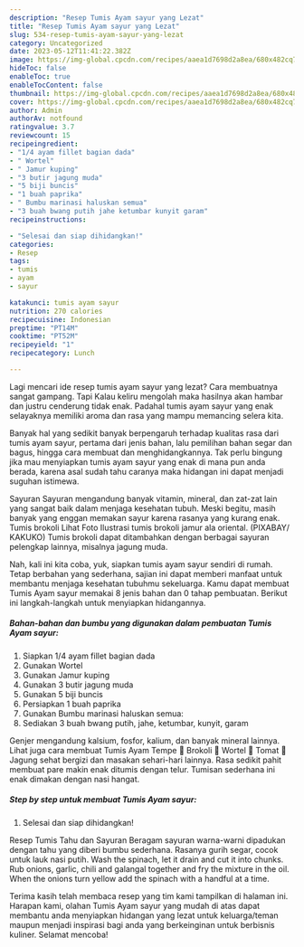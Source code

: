 ```yaml
---
description: "Resep Tumis Ayam sayur yang Lezat"
title: "Resep Tumis Ayam sayur yang Lezat"
slug: 534-resep-tumis-ayam-sayur-yang-lezat
category: Uncategorized
date: 2023-05-12T11:41:22.382Z
image: https://img-global.cpcdn.com/recipes/aaea1d7698d2a8ea/680x482cq70/tumis-ayam-sayur-foto-resep-utama.jpg
hideToc: false
enableToc: true
enableTocContent: false
thumbnail: https://img-global.cpcdn.com/recipes/aaea1d7698d2a8ea/680x482cq70/tumis-ayam-sayur-foto-resep-utama.jpg
cover: https://img-global.cpcdn.com/recipes/aaea1d7698d2a8ea/680x482cq70/tumis-ayam-sayur-foto-resep-utama.jpg
author: Admin
authorAv: notfound
ratingvalue: 3.7
reviewcount: 15
recipeingredient:
- "1/4 ayam fillet bagian dada"
- " Wortel"
- " Jamur kuping"
- "3 butir jagung muda"
- "5 biji buncis"
- "1 buah paprika"
- " Bumbu marinasi haluskan semua"
- "3 buah bwang putih jahe ketumbar kunyit garam"
recipeinstructions:

- "Selesai dan siap dihidangkan!"
categories:
- Resep
tags:
- tumis
- ayam
- sayur

katakunci: tumis ayam sayur 
nutrition: 270 calories
recipecuisine: Indonesian
preptime: "PT14M"
cooktime: "PT52M"
recipeyield: "1"
recipecategory: Lunch

---
```



Lagi mencari ide resep tumis ayam sayur yang lezat? Cara membuatnya sangat gampang. Tapi Kalau keliru mengolah maka hasilnya akan hambar dan justru cenderung tidak enak. Padahal tumis ayam sayur yang enak selayaknya memiliki aroma dan rasa yang mampu memancing selera kita.


Banyak hal yang sedikit banyak berpengaruh terhadap kualitas rasa dari tumis ayam sayur, pertama dari jenis bahan, lalu pemilihan bahan segar dan bagus, hingga cara membuat dan menghidangkannya. Tak perlu bingung jika mau menyiapkan tumis ayam sayur yang enak di mana pun anda berada, karena asal sudah tahu caranya maka hidangan ini dapat menjadi suguhan istimewa.

Sayuran Sayuran mengandung banyak vitamin, mineral, dan zat-zat lain yang sangat baik dalam menjaga kesehatan tubuh. Meski begitu, masih banyak yang enggan memakan sayur karena rasanya yang kurang enak. Tumis brokoli Lihat Foto Ilustrasi tumis brokoli jamur ala oriental. (PIXABAY/ KAKUKO) Tumis brokoli dapat ditambahkan dengan berbagai sayuran pelengkap lainnya, misalnya jagung muda.


Nah, kali ini kita coba, yuk, siapkan tumis ayam sayur sendiri di rumah. Tetap berbahan yang sederhana, sajian ini dapat memberi manfaat untuk membantu menjaga kesehatan tubuhmu sekeluarga. Kamu dapat membuat Tumis Ayam sayur memakai 8 jenis bahan dan 0 tahap pembuatan. Berikut ini langkah-langkah untuk menyiapkan hidangannya.

<!--inarticleads1-->

##### Bahan-bahan dan bumbu yang digunakan dalam pembuatan Tumis Ayam sayur:

1. Siapkan 1/4 ayam fillet bagian dada
1. Gunakan  Wortel
1. Gunakan  Jamur kuping
1. Gunakan 3 butir jagung muda
1. Gunakan 5 biji buncis
1. Persiapkan 1 buah paprika
1. Gunakan  Bumbu marinasi haluskan semua:
1. Sediakan 3 buah bwang putih, jahe, ketumbar, kunyit, garam


Genjer mengandung kalsium, fosfor, kalium, dan banyak mineral lainnya. Lihat juga cara membuat Tumis Ayam Tempe 🥦 Brokoli 🥕 Wortel 🍅 Tomat 🌽 Jagung sehat bergizi dan masakan sehari-hari lainnya. Rasa sedikit pahit membuat pare makin enak ditumis dengan telur. Tumisan sederhana ini enak dimakan dengan nasi hangat. 

<!--inarticleads2-->

##### Step by step untuk membuat Tumis Ayam sayur:


1. Selesai dan siap dihidangkan!

Resep Tumis Tahu dan Sayuran Beragam sayuran warna-warni dipadukan dengan tahu yang diberi bumbu sederhana. Rasanya gurih segar, cocok untuk lauk nasi putih. Wash the spinach, let it drain and cut it into chunks. Rub onions, garlic, chili and galangal together and fry the mixture in the oil. When the onions turn yellow add the spinach with a handful at a time. 

Terima kasih telah membaca resep yang tim kami tampilkan di halaman ini. Harapan kami, olahan Tumis Ayam sayur yang mudah di atas dapat membantu anda menyiapkan hidangan yang lezat untuk keluarga/teman maupun menjadi inspirasi bagi anda yang berkeinginan untuk berbisnis kuliner. Selamat mencoba!
